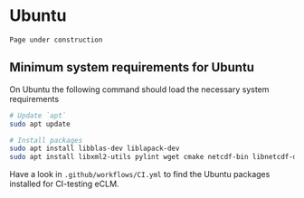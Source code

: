 # Ubuntu

```{warning}
Page under construction
```

## Minimum system requirements for Ubuntu

On Ubuntu the following command should load the necessary system
requirements

```sh
# Update `apt`
sudo apt update

# Install packages
sudo apt install libblas-dev liblapack-dev
sudo apt install libxml2-utils pylint wget cmake netcdf-bin libnetcdf-dev libnetcdff-dev libpnetcdf-dev gfortran openmpi-bin libopenmpi-dev
```

Have a look in `.github/workflows/CI.yml` to find the Ubuntu packages
installed for CI-testing eCLM.
